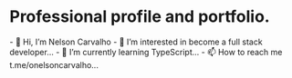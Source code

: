 <h1>Professional profile and portfolio.</h1>
- 👋 Hi, I’m Nelson Carvalho
- 👀 I’m interested in become a full stack developer...
- 🌱 I’m currently learning TypeScript...
- 📫 How to reach me t.me/onelsoncarvalho...

<!---
onelsoncarvalho/onelsoncarvalho is a ✨ special ✨ repository because its `README.md` (this file) appears on your GitHub profile.
You can click the Preview link to take a look at your changes.
--->
